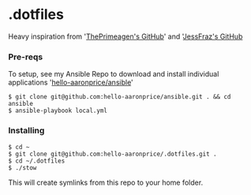 # .dotfiles

Heavy inspiration from '[ThePrimeagen's GitHub](https://github.com/ThePrimeagen/.dotfiles)' and '[JessFraz's GitHub](https://github.com/jessfraz/dotfiles)

### Pre-reqs

To setup, see my Ansible Repo to download and install individual applications
'[hello-aaronprice/ansible](https://github.com/hello-aaronprice/ansible)'
```console
$ git clone git@github.com:hello-aaronprice/ansible.git . && cd ansible
$ ansible-playbook local.yml
```

### Installing

```console
$ cd ~
$ git clone git@github.com:hello-aaronprice/.dotfiles.git .
$ cd ~/.dotfiles
$ ./stow
```

This will create symlinks from this repo to your home folder.

